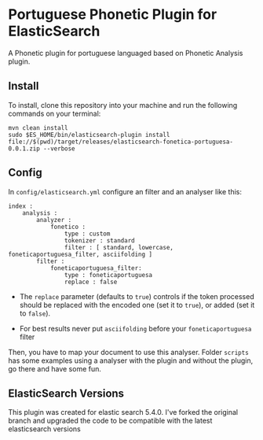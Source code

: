 # Portuguese Phonetic Plugin for ElasticSearch

A Phonetic plugin for portuguese languaged based on Phonetic Analysis plugin.

## Install

To install, clone this repository into your machine and run the following commands on your terminal:

    mvn clean install
    sudo $ES_HOME/bin/elasticsearch-plugin install file://$(pwd)/target/releases/elasticsearch-fonetica-portuguesa-0.0.1.zip --verbose
    
## Config

In `config/elasticsearch.yml` configure an filter and an analyser like this:

```
index :
    analysis :
        analyzer :
            fonetico :
                type : custom
                tokenizer : standard
                filter : [ standard, lowercase, foneticaportuguesa_filter, asciifolding ]
        filter :
            foneticaportuguesa_filter:
                type : foneticaportuguesa
                replace : false
```

  * The `replace` parameter (defaults to `true`) controls if the token processed should be replaced with the encoded one (set it to `true`), or added (set it to `false`).

  * For best results never put `asciifolding` before your `foneticaportuguesa` filter

Then, you have to map your document to use this analyser. 
Folder `scripts` has some examples using a analyser with the plugin and without the plugin, go there and have some fun. 

## ElasticSearch Versions

This plugin was created for elastic search 5.4.0. I've forked the original branch and upgraded the code to be compatible with the latest elasticsearch versions


